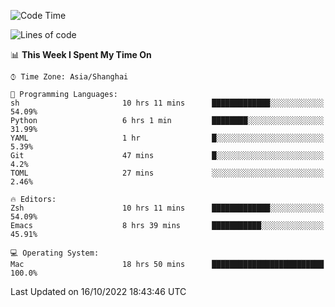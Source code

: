 <!--START_SECTION:waka-->
![Code Time](http://img.shields.io/badge/Code%20Time-917%20hrs%2011%20mins-blue)

![Lines of code](https://img.shields.io/badge/From%20Hello%20World%20I%27ve%20Written-23%20Thousand%20lines%20of%20code-blue)

📊 **This Week I Spent My Time On** 

```text
⌚︎ Time Zone: Asia/Shanghai

💬 Programming Languages: 
sh                       10 hrs 11 mins      █████████████░░░░░░░░░░░░   54.09% 
Python                   6 hrs 1 min         ████████░░░░░░░░░░░░░░░░░   31.99% 
YAML                     1 hr                █░░░░░░░░░░░░░░░░░░░░░░░░   5.39% 
Git                      47 mins             █░░░░░░░░░░░░░░░░░░░░░░░░   4.2% 
TOML                     27 mins             ░░░░░░░░░░░░░░░░░░░░░░░░░   2.46%

🔥 Editors: 
Zsh                      10 hrs 11 mins      █████████████░░░░░░░░░░░░   54.09% 
Emacs                    8 hrs 39 mins       ███████████░░░░░░░░░░░░░░   45.91%

💻 Operating System: 
Mac                      18 hrs 50 mins      █████████████████████████   100.0%

```


 Last Updated on 16/10/2022 18:43:46 UTC
<!--END_SECTION:waka-->
